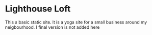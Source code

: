 # Lighthouse Loft
This a basic static site. It is a yoga site for a small business around my neigbourhood. 
I final version is not added here

